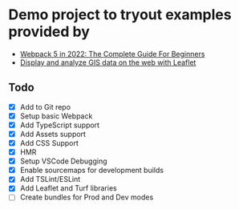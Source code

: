 # Demo project to tryout examples provided by 
- [Webpack 5 in 2022: The Complete Guide For Beginners](https://www.udemy.com/course/webpack-from-beginner-to-advanced/learn/lecture/34709012#overview)
- [Display and analyze GIS data on the web with Leaflet](https://www.udemy.com/course/display-and-analyze-gis-data-on-the-web/learn/lecture/7273050?start=15#overview) 

## Todo
- [x] Add to Git repo
- [x] Setup basic Webpack
- [x] Add TypeScript support
- [x] Add Assets support
- [x] Add CSS Support
- [x] HMR
- [x] Setup VSCode Debugging
- [x] Enable sourcemaps for development builds
- [x] Add TSLint/ESLint
- [x] Add Leaflet and Turf libraries
- [ ] Create  bundles for Prod and Dev modes